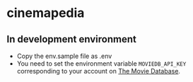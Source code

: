 # cinemapedia

## In development environment

- Copy the env.sample file as .env
- You need to set the environment variable `MOVIEDB_API_KEY` corresponding to your account on [The Movie Database](https://www.themoviedb.org/).
